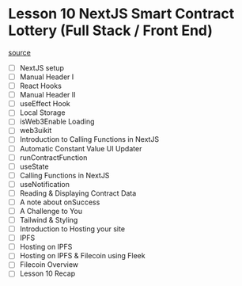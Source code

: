# Lesson 10 NextJS Smart Contract Lottery (Full Stack / Front End)
[source](https://www.youtube.com/watch?v=gyMwXuJrbJQ&t=43200s)
- [ ] NextJS setup
- [ ] Manual Header I
- [ ] React Hooks
- [ ] Manual Header II
- [ ] useEffect Hook
- [ ] Local Storage
- [ ] isWeb3Enable Loading
- [ ] web3uikit
- [ ] Introduction to Calling Functions in NextJS
- [ ] Automatic Constant Value UI Updater
- [ ] runContractFunction
- [ ] useState
- [ ] Calling Functions in NextJS
- [ ] useNotification
- [ ] Reading & Displaying Contract Data
- [ ] A note about onSuccess
- [ ] A Challenge to You
- [ ] Tailwind & Styling
- [ ] Introduction to Hosting your site
- [ ] IPFS
- [ ] Hosting on IPFS
- [ ] Hosting on IPFS & Filecoin using Fleek
- [ ] Filecoin Overview
- [ ] Lesson 10 Recap